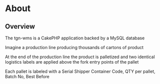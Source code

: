 # About
## Overview
The tgn-wms is a CakePHP application backed by a MySQL database

Imagine a production line producing thousands of cartons of product

At the end of the production line the product is palletized and two identical logistics labels are applied above  the fork entry points of the pallet

Each pallet is labeled with a Serial Shipper Container Code, QTY per pallet, Batch No, Best Before